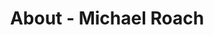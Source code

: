 ---
id: michael_roach
permalink: "/about/michael_roach"
full_name: Michael Roach
title: About - Michael Roach
role: Sr. DevSecOps Engineer
image: 
about: Mike is a DevSecOps Engineer and former U.S. Marine with a deep expertise in
  Kubernetes, D2IQ, ansible, puppet, and relational/non-relational databases. He loves
  command line, tmux, vim and developing on Rasberry Pi's. When not templating YAML,
  Mike enjoys building smart iot devices and exploring the outdoors.
github: https://github.com/RoachMJ
linkedin: https://www.linkedin.com/in/michaelroachj/
featimg: "/assets/aboutBanner1.jpg"
layout: about/profile
---